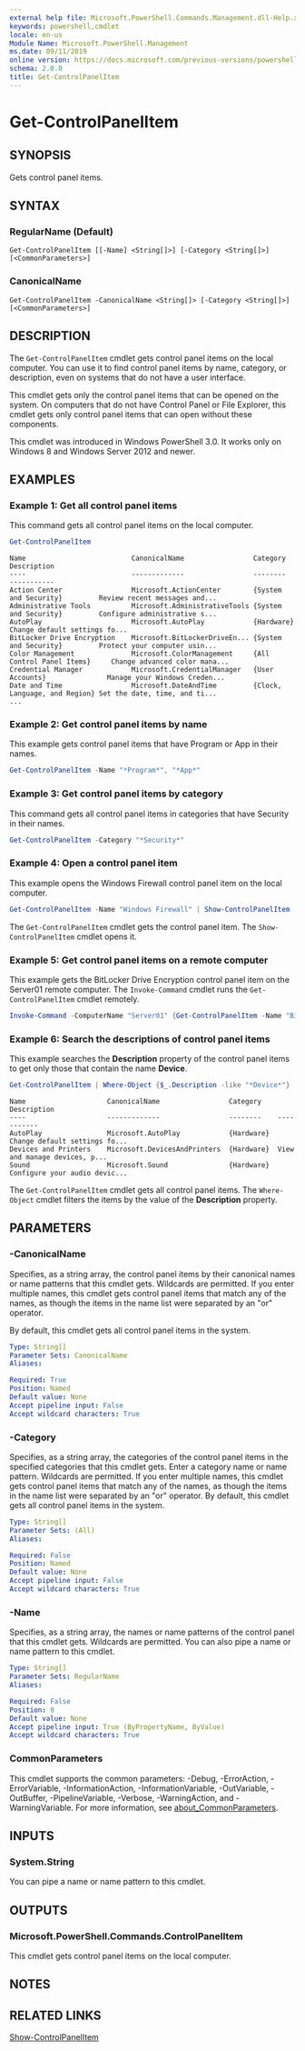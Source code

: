 ```yaml
---
external help file: Microsoft.PowerShell.Commands.Management.dll-Help.xml
keywords: powershell,cmdlet
locale: en-us
Module Name: Microsoft.PowerShell.Management
ms.date: 09/11/2019
online version: https://docs.microsoft.com/previous-versions/powershell/module/microsoft.powershell.management/get-controlpanelitem?view=powershell-4.0&WT.mc_id=ps-gethelp
schema: 2.0.0
title: Get-ControlPanelItem
---
```

# Get-ControlPanelItem

## SYNOPSIS
Gets control panel items.

## SYNTAX

### RegularName (Default)

```
Get-ControlPanelItem [[-Name] <String[]>] [-Category <String[]>] [<CommonParameters>]
```

### CanonicalName

```
Get-ControlPanelItem -CanonicalName <String[]> [-Category <String[]>] [<CommonParameters>]
```

## DESCRIPTION

The `Get-ControlPanelItem` cmdlet gets control panel items on the local computer. You can use it
to find control panel items by name, category, or description, even on systems that do not have a
user interface.

This cmdlet gets only the control panel items that can be opened on the system. On computers that do
not have Control Panel or File Explorer, this cmdlet gets only control panel items that can open
without these components.

This cmdlet was introduced in Windows PowerShell 3.0. It works only on Windows 8 and Windows Server
2012 and newer.

## EXAMPLES

### Example 1: Get all control panel items

This command gets all control panel items on the local computer.

```powershell
Get-ControlPanelItem
```

```Output
Name                          CanonicalName                 Category                      Description
----                          -------------                 --------                      -----------
Action Center                 Microsoft.ActionCenter        {System and Security}         Review recent messages and...
Administrative Tools          Microsoft.AdministrativeTools {System and Security}         Configure administrative s...
AutoPlay                      Microsoft.AutoPlay            {Hardware}                    Change default settings fo...
BitLocker Drive Encryption    Microsoft.BitLockerDriveEn... {System and Security}         Protect your computer usin...
Color Management              Microsoft.ColorManagement     {All Control Panel Items}     Change advanced color mana...
Credential Manager            Microsoft.CredentialManager   {User Accounts}               Manage your Windows Creden...
Date and Time                 Microsoft.DateAndTime         {Clock, Language, and Region} Set the date, time, and ti...
...
```

### Example 2: Get control panel items by name

This example gets control panel items that have Program or App in their names.

```powershell
Get-ControlPanelItem -Name "*Program*", "*App*"
```

### Example 3: Get control panel items by category

This command gets all control panel items in categories that have Security in their names.

```powershell
Get-ControlPanelItem -Category "*Security*"
```

### Example 4: Open a control panel item

This example opens the Windows Firewall control panel item on the local computer.

```powershell
Get-ControlPanelItem -Name "Windows Firewall" | Show-ControlPanelItem
```

The `Get-ControlPanelItem` cmdlet gets the control panel item. The `Show-ControlPanelItem` cmdlet
opens it.

### Example 5: Get control panel items on a remote computer

This example gets the BitLocker Drive Encryption control panel item on the Server01 remote computer.
The `Invoke-Command` cmdlet runs the `Get-ControlPanelItem` cmdlet remotely.

```powershell
Invoke-Command -ComputerName "Server01" {Get-ControlPanelItem -Name "BitLocker*" }
```

### Example 6: Search the descriptions of control panel items

This example searches the **Description** property of the control panel items to get only those that
contain the name **Device**.

```powershell
Get-ControlPanelItem | Where-Object {$_.Description -like "*Device*"}
```

```Output
Name                    CanonicalName                 Category    Description
----                    -------------                 --------    -----------
AutoPlay                Microsoft.AutoPlay            {Hardware}  Change default settings fo...
Devices and Printers    Microsoft.DevicesAndPrinters  {Hardware}  View and manage devices, p...
Sound                   Microsoft.Sound               {Hardware}  Configure your audio devic...
```

The `Get-ControlPanelItem` cmdlet gets all control panel items. The `Where-Object` cmdlet filters
the items by the value of the **Description** property.

## PARAMETERS

### -CanonicalName

Specifies, as a string array, the control panel items by their canonical names or name patterns that
this cmdlet gets. Wildcards are permitted. If you enter multiple names, this cmdlet gets control
panel items that match any of the names, as though the items in the name list were separated by an
"or" operator.

By default, this cmdlet gets all control panel items in the system.

```yaml
Type: String[]
Parameter Sets: CanonicalName
Aliases:

Required: True
Position: Named
Default value: None
Accept pipeline input: False
Accept wildcard characters: True
```

### -Category

Specifies, as a string array, the categories of the control panel items in the specified categories
that this cmdlet gets. Enter a category name or name pattern. Wildcards are permitted. If you enter
multiple names, this cmdlet gets control panel items that match any of the names, as though the
items in the name list were separated by an "or" operator. By default, this cmdlet gets all control
panel items in the system.

```yaml
Type: String[]
Parameter Sets: (All)
Aliases:

Required: False
Position: Named
Default value: None
Accept pipeline input: False
Accept wildcard characters: True
```

### -Name

Specifies, as a string array, the names or name patterns of the control panel that this cmdlet gets.
Wildcards are permitted. You can also pipe a name or name pattern to this cmdlet.

```yaml
Type: String[]
Parameter Sets: RegularName
Aliases:

Required: False
Position: 0
Default value: None
Accept pipeline input: True (ByPropertyName, ByValue)
Accept wildcard characters: True
```

### CommonParameters

This cmdlet supports the common parameters: -Debug, -ErrorAction, -ErrorVariable,
-InformationAction, -InformationVariable, -OutVariable, -OutBuffer, -PipelineVariable, -Verbose,
-WarningAction, and -WarningVariable. For more information, see [about_CommonParameters](https://go.microsoft.com/fwlink/?LinkID=113216).

## INPUTS

### System.String

You can pipe a name or name pattern to this cmdlet.

## OUTPUTS

### Microsoft.PowerShell.Commands.ControlPanelItem

This cmdlet gets control panel items on the local computer.

## NOTES

## RELATED LINKS

[Show-ControlPanelItem](Show-ControlPanelItem.md)
